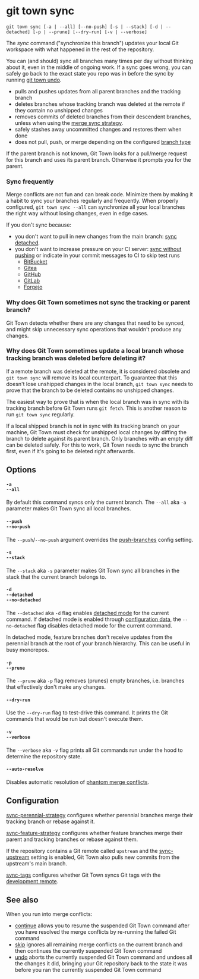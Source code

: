 # git town sync

```command-summary
git town sync [-a | --all] [--no-push] [-s | --stack] [-d | --detached] [-p | --prune] [--dry-run] [-v | --verbose]
```

The _sync_ command ("synchronize this branch") updates your local Git workspace
with what happened in the rest of the repository.

You can (and should) sync all branches many times per day without thinking about
it, even in the middle of ongoing work. If a sync goes wrong, you can safely go
back to the exact state you repo was in before the sync by running
[git town undo](undo.md).

- pulls and pushes updates from all parent branches and the tracking branch
- deletes branches whose tracking branch was deleted at the remote if they
  contain no unshipped changes
- removes commits of deleted branches from their descendent branches, unless
  when using the
  [merge sync strategy](../preferences/sync-feature-strategy.md#merge).
- safely stashes away uncommitted changes and restores them when done
- does not pull, push, or merge depending on the configured
  [branch type](../branch-types.md)

If the parent branch is not known, Git Town looks for a pull/merge request for
this branch and uses its parent branch. Otherwise it prompts you for the parent.

### Sync frequently

Merge conflicts are not fun and can break code. Minimize them by making it a
habit to sync your branches regularly and frequently. When properly configured,
`git town sync --all` can synchronize all your local branches the right way
without losing changes, even in edge cases.

If you don't sync because:

- you don't want to pull in new changes from the main branch:
  [sync detached](sync.md#-d--detached--no-detached).
- you don't want to increase pressure on your CI server:
  [sync without pushing](sync.md#--push--no-push) or indicate in your commit
  messages to CI to skip test runs
  - [BitBucket](https://support.atlassian.com/bitbucket-cloud/kb/how-to-skip-triggering-an-automatic-pipeline-build-using-skip-ci-label)
  - [Gitea](https://docs.gitea.com/administration/config-cheat-sheet#actions-actions)
  - [GitHub](https://docs.github.com/en/actions/how-tos/manage-workflow-runs/skip-workflow-runs)
  - [GitLab](https://docs.gitlab.com/ci/pipelines/#skip-a-pipeline)
  - [Forgejo](https://forgejo.org/docs/latest/admin/config-cheat-sheet/#actions-actions)

### Why does Git Town sometimes not sync the tracking or parent branch?

Git Town detects whether there are any changes that need to be synced, and might
skip unnecessary sync operations that wouldn't produce any changes.

### Why does Git Town sometimes update a local branch whose tracking branch was deleted before deleting it?

If a remote branch was deleted at the remote, it is considered obsolete and
`git town sync` will remove its local counterpart. To guarantee that this
doesn't lose unshipped changes in the local branch, `git town sync` needs to
prove that the branch to be deleted contains no unshipped changes.

The easiest way to prove that is when the local branch was in sync with its
tracking branch before Git Town runs `git fetch`. This is another reason to run
`git town sync` regularly.

If a local shipped branch is not in sync with its tracking branch on your
machine, Git Town must check for unshipped local changes by diffing the branch
to delete against its parent branch. Only branches with an empty diff can be
deleted safely. For this to work, Git Town needs to sync the branch first, even
if it's going to be deleted right afterwards.

## Options

#### `-a`<br>`--all`

By default this command syncs only the current branch. The `--all` aka `-a`
parameter makes Git Town sync all local branches.

#### `--push`<br>`--no-push`

The `--push`/`--no-push` argument overrides the
[push-branches](../preferences/push_branches.md) config setting.

#### `-s`<br>`--stack`

The `--stack` aka `-s` parameter makes Git Town sync all branches in the stack
that the current branch belongs to.

#### `-d`<br>`--detached`<br>`--no-detached`

The `--detached` aka `-d` flag enables
[detached mode](../preferences/detached.md) for the current command. If detached
mode is enabled through [configuration data](../preferences/detached.md), the
`--no-detached` flag disables detached mode for the current command.

In detached mode, feature branches don't receive updates from the perennial
branch at the root of your branch hierarchy. This can be useful in busy
monorepos.

#### `-p`<br>`--prune`

The `--prune` aka `-p` flag removes (prunes) empty branches, i.e. branches that
effectively don't make any changes.

#### `--dry-run`

Use the `--dry-run` flag to test-drive this command. It prints the Git commands
that would be run but doesn't execute them.

#### `-v`<br>`--verbose`

The `--verbose` aka `-v` flag prints all Git commands run under the hood to
determine the repository state.

#### `--auto-resolve`

Disables automatic resolution of
[phantom merge conflicts](../stacked-changes.md#avoid-phantom-conflicts).

## Configuration

[sync-perennial-strategy](../preferences/sync-perennial-strategy.md) configures
whether perennial branches merge their tracking branch or rebase against it.

[sync-feature-strategy](../preferences/sync-feature-strategy.md) configures
whether feature branches merge their parent and tracking branches or rebase
against them.

If the repository contains a Git remote called `upstream` and the
[sync-upstream](../preferences/sync-upstream.md) setting is enabled, Git Town
also pulls new commits from the upstream's main branch.

[sync-tags](../preferences/sync-tags.md) configures whether Git Town syncs Git
tags with the [development remote](../preferences/dev-remote.md).

## See also

When you run into merge conflicts:

- [continue](continue.md) allows you to resume the suspended Git Town command
  after you have resolved the merge conflicts by re-running the failed Git
  command
- [skip](skip.md) ignores all remaining merge conflicts on the current branch
  and then continues the currently suspended Git Town command
- [undo](undo.md) aborts the currently suspended Git Town command and undoes all
  the changes it did, bringing your Git repository back to the state it was
  before you ran the currently suspended Git Town command
